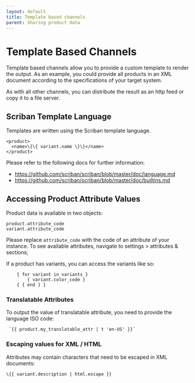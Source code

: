 ```yaml
---
layout: default
title: Template based channels
parent: Sharing product data
---
```


# Template Based Channels

Template based channels allow you to provide a custom template to render the output. As an example, you could provide all products in an XML document according to the specifications of your target system.

As with all other channels, you can distribute the result as an http feed or copy it to a file server.

## Scriban Template Language

Templates are written using the Scriban template language. 

    <product>
      <name>\{\{ variant.name \}\}</name>
    </product>

Please refer to the following docs for further information:

* https://github.com/scriban/scriban/blob/master/doc/language.md
* https://github.com/scriban/scriban/blob/master/doc/builtins.md
 
## Accessing Product Attribute Values

Product data is available in two objects:

    product.attribute_code
    variant.attribute_code

Please replace `attribute_code` with the code of an attribute of your instance. To see available attributes, navigate to settings > attributes & sections;

If a product has variants, you can access the variants like so:

```scriban-html
    { for variant in variants }
        { variant.color_code }
    { { end } }
```

### Translatable Attributes

To output the value of translatable attribute, you need to provide the language ISO code:

     `{{ product.my_translatable_attr | t 'en-US' }}`

### Escaping values for XML / HTML

Attributes may contain characters that need to be escaped in XML documents: 

    \{{ variant.description | html.escape }}